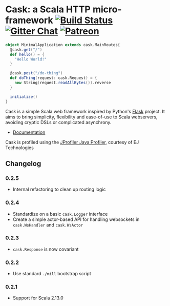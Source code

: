 Cask: a Scala HTTP micro-framework [![Build Status][travis-badge]][travis-link] [![Gitter Chat][gitter-badge]][gitter-link] [![Patreon][patreon-badge]][patreon-link]
=====================================================================================================================================================================

[travis-badge]: https://travis-ci.org/lihaoyi/cask.svg
[travis-link]: https://travis-ci.org/lihaoyi/cask
[gitter-badge]: https://badges.gitter.im/Join%20Chat.svg
[gitter-link]: https://gitter.im/lihaoyi/cask?utm_source=badge&utm_medium=badge&utm_campaign=pr-badge&utm_content=badge
[patreon-badge]: https://img.shields.io/badge/patreon-sponsor-ff69b4.svg
[patreon-link]: https://www.patreon.com/lihaoyi

```scala
object MinimalApplication extends cask.MainRoutes{
  @cask.get("/")
  def hello() = {
    "Hello World!"
  }

  @cask.post("/do-thing")
  def doThing(request: cask.Request) = {
    new String(request.readAllBytes()).reverse
  }

  initialize()
}
```

Cask is a simple Scala web framework inspired by Python's
[Flask](http://flask.pocoo.org/docs/1.0/) project. It aims to bring simplicity,
flexibility and ease-of-use to Scala webservers, avoiding cryptic DSLs or
complicated asynchrony.


- [Documentation](http://www.lihaoyi.com/cask/)

Cask is profiled using the
[JProfiler Java Profiler](https://www.ej-technologies.com/products/jprofiler/overview.html),
courtesy of EJ Technologies

## Changelog

### 0.2.5

- Internal refactoring to clean up routing logic

### 0.2.4

- Standardize on a basic `cask.Logger` interface
- Create a simple actor-based API for handling websockets in `cask.WsHandler`
  and `cask.WsActor`

### 0.2.3

- `cask.Response` is now covariant

### 0.2.2

- Use standard `./mill` bootstrap script

### 0.2.1

- Support for Scala 2.13.0

